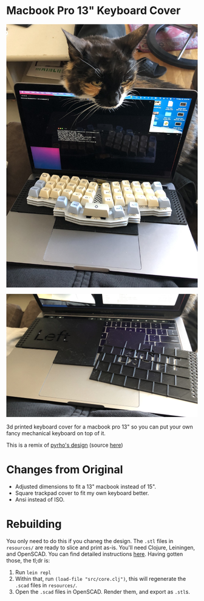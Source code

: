 # Macbook Pro 13" Keyboard Cover

![in use](in_use.jpg)

![exposed](exposed.jpg)

3d printed keyboard cover for a macbook pro 13" so you can put your own fancy
mechanical keyboard on top of it.  

This is a remix of [pyrho's design](https://www.thingiverse.com/thing:3798064) (source [here](https://github.com/pyrho/cad/tree/master/macbook-kb-cover))

# Changes from Original

* Adjusted dimensions to fit a 13" macbook instead of 15".
* Square trackpad cover to fit my own keyboard better.
* Ansi instead of ISO. 

# Rebuilding

You only need to do this if you chaneg the design. The `.stl` files in
`resources/` are ready to slice and print as-is. You'll need Clojure,
Leiningen, and OpenSCAD. You can find detailed instructions
[here](https://github.com/adereth/dactyl-keyboard#generating-a-design). Having
gotten those, the tl;dr is:

1. Run `lein repl`
2. Within that, run `(load-file "src/core.clj")`, this will regenerate the `.scad` files in `resources/`.
3. Open the `.scad` files in OpenSCAD. Render them, and export as `.stl`s. 
